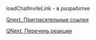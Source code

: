 
loadChatInviteLink - в разработке



[Qnext. Пригласительные ссылки](/docs-test/ph/QNext-admin-inviteLink-about-09-25)

[QNext. Перечень реакции](/docs-test/ph/QNext-admin-reaction-about-05-01)